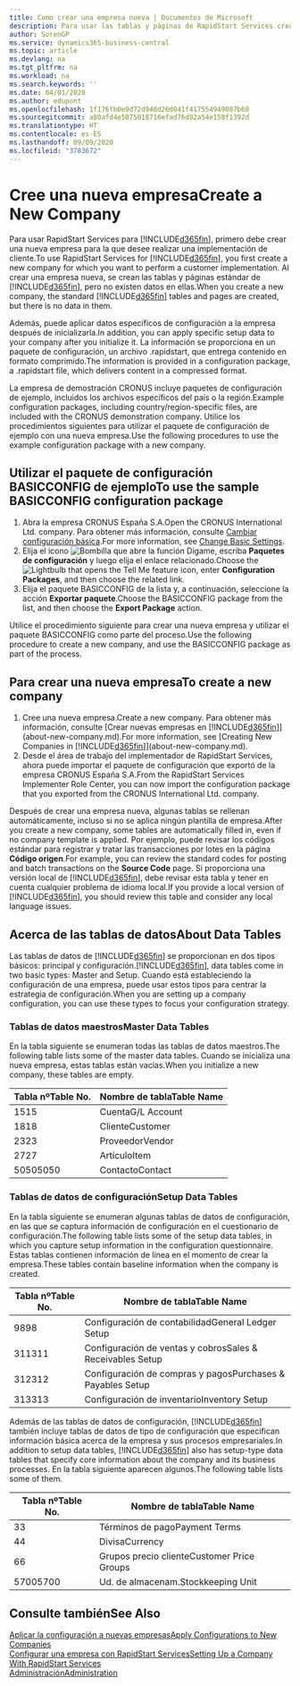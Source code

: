 ```yaml
---
title: Como crear una empresa nueva | Documentos de Microsoft
description: Para usar las tablas y páginas de RapidStart Services creadas que no tienen datos.
author: SorenGP
ms.service: dynamics365-business-central
ms.topic: article
ms.devlang: na
ms.tgt_pltfrm: na
ms.workload: na
ms.search.keywords: ''
ms.date: 04/01/2020
ms.author: edupont
ms.openlocfilehash: 1f176fb0e9d72d948d26d041f417554949087b68
ms.sourcegitcommit: a80afd4e5075018716efad76d82a54e158f1392d
ms.translationtype: HT
ms.contentlocale: es-ES
ms.lasthandoff: 09/09/2020
ms.locfileid: "3783672"
---
```

# <a name="create-a-new-company"></a><span data-ttu-id="3de48-103">Cree una nueva empresa</span><span class="sxs-lookup"><span data-stu-id="3de48-103">Create a New Company</span></span>
<span data-ttu-id="3de48-104">Para usar RapidStart Services para [!INCLUDE[d365fin](includes/d365fin_md.md)], primero debe crear una nueva empresa para la que desee realizar una implementación de cliente.</span><span class="sxs-lookup"><span data-stu-id="3de48-104">To use RapidStart Services for [!INCLUDE[d365fin](includes/d365fin_md.md)], you first create a new company for which you want to perform a customer implementation.</span></span> <span data-ttu-id="3de48-105">Al crear una empresa nueva, se crean las tablas y páginas estándar de [!INCLUDE[d365fin](includes/d365fin_md.md)], pero no existen datos en ellas.</span><span class="sxs-lookup"><span data-stu-id="3de48-105">When you create a new company, the standard [!INCLUDE[d365fin](includes/d365fin_md.md)] tables and pages are created, but there is no data in them.</span></span>

<span data-ttu-id="3de48-106">Además, puede aplicar datos específicos de configuración a la empresa después de inicializarla.</span><span class="sxs-lookup"><span data-stu-id="3de48-106">In addition, you can apply specific setup data to your company after you initialize it.</span></span> <span data-ttu-id="3de48-107">La información se proporciona en un paquete de configuración, un archivo .rapidstart, que entrega contenido en formato comprimido.</span><span class="sxs-lookup"><span data-stu-id="3de48-107">The information is provided in a configuration package, a .rapidstart file, which delivers content in a compressed format.</span></span>  

<span data-ttu-id="3de48-108">La empresa de demostración CRONUS incluye paquetes de configuración de ejemplo, incluidos los archivos específicos del país o la región.</span><span class="sxs-lookup"><span data-stu-id="3de48-108">Example configuration packages, including country/region-specific files, are included with the CRONUS demonstration company.</span></span> <span data-ttu-id="3de48-109">Utilice los procedimientos siguientes para utilizar el paquete de configuración de ejemplo con una nueva empresa.</span><span class="sxs-lookup"><span data-stu-id="3de48-109">Use the following procedures to use the example configuration package with a new company.</span></span>  

## <a name="to-use-the-sample-basicconfig-configuration-package"></a><span data-ttu-id="3de48-110">Utilizar el paquete de configuración BASICCONFIG de ejemplo</span><span class="sxs-lookup"><span data-stu-id="3de48-110">To use the sample BASICCONFIG configuration package</span></span>  
1. <span data-ttu-id="3de48-111">Abra la empresa CRONUS España S.A.</span><span class="sxs-lookup"><span data-stu-id="3de48-111">Open the CRONUS International Ltd. company.</span></span> <span data-ttu-id="3de48-112">Para obtener más información, consulte [Cambiar configuración básica](ui-change-basic-settings.md).</span><span class="sxs-lookup"><span data-stu-id="3de48-112">For more information, see [Change Basic Settings](ui-change-basic-settings.md).</span></span>
2. <span data-ttu-id="3de48-113">Elija el icono ![Bombilla que abre la función Dígame](media/ui-search/search_small.png "Dígame qué desea hacer"), escriba **Paquetes de configuración** y luego elija el enlace relacionado.</span><span class="sxs-lookup"><span data-stu-id="3de48-113">Choose the ![Lightbulb that opens the Tell Me feature](media/ui-search/search_small.png "Tell me what you want to do") icon, enter **Configuration Packages**, and then choose the related link.</span></span>  
3. <span data-ttu-id="3de48-114">Elija el paquete BASICCONFIG de la lista y, a continuación, seleccione la acción **Exportar paquete**.</span><span class="sxs-lookup"><span data-stu-id="3de48-114">Choose the BASICCONFIG package from the list, and then choose the **Export Package** action.</span></span>  

<span data-ttu-id="3de48-115">Utilice el procedimiento siguiente para crear una nueva empresa y utilizar el paquete BASICCONFIG como parte del proceso.</span><span class="sxs-lookup"><span data-stu-id="3de48-115">Use the following procedure to create a new company, and use the BASICCONFIG package as part of the process.</span></span>  

## <a name="to-create-a-new-company"></a><span data-ttu-id="3de48-116">Para crear una nueva empresa</span><span class="sxs-lookup"><span data-stu-id="3de48-116">To create a new company</span></span>  
1. <span data-ttu-id="3de48-117">Cree una nueva empresa.</span><span class="sxs-lookup"><span data-stu-id="3de48-117">Create a new company.</span></span> <span data-ttu-id="3de48-118">Para obtener más información, consulte [Crear nuevas empresas en [!INCLUDE[d365fin](includes/d365fin_md.md)]](about-new-company.md).</span><span class="sxs-lookup"><span data-stu-id="3de48-118">For more information, see [Creating New Companies in [!INCLUDE[d365fin](includes/d365fin_md.md)]](about-new-company.md).</span></span>
2. <span data-ttu-id="3de48-119">Desde el área de trabajo del implementador de RapidStart Services, ahora puede importar el paquete de configuración que exportó de la empresa CRONUS España S.A.</span><span class="sxs-lookup"><span data-stu-id="3de48-119">From the RapidStart Services Implementer Role Center, you can now import the configuration package that you exported from the CRONUS International Ltd. company.</span></span>

<span data-ttu-id="3de48-120">Después de crear una empresa nueva, algunas tablas se rellenan automáticamente, incluso si no se aplica ningún plantilla de empresa.</span><span class="sxs-lookup"><span data-stu-id="3de48-120">After you create a new company, some tables are automatically filled in, even if no company template is applied.</span></span> <span data-ttu-id="3de48-121">Por ejemplo, puede revisar los códigos estándar para registrar y tratar las transacciones por lotes en la página **Código origen**.</span><span class="sxs-lookup"><span data-stu-id="3de48-121">For example, you can review the standard codes for posting and batch transactions on the **Source Code** page.</span></span> <span data-ttu-id="3de48-122">Si proporciona una versión local de [!INCLUDE[d365fin](includes/d365fin_md.md)], debe revisar esta tabla y tener en cuenta cualquier problema de idioma local.</span><span class="sxs-lookup"><span data-stu-id="3de48-122">If you provide a local version of [!INCLUDE[d365fin](includes/d365fin_md.md)], you should review this table and consider any local language issues.</span></span>

## <a name="about-data-tables"></a><span data-ttu-id="3de48-123">Acerca de las tablas de datos</span><span class="sxs-lookup"><span data-stu-id="3de48-123">About Data Tables</span></span>
<span data-ttu-id="3de48-124">Las tablas de datos de [!INCLUDE[d365fin](includes/d365fin_md.md)] se proporcionan en dos tipos básicos: principal y configuración.</span><span class="sxs-lookup"><span data-stu-id="3de48-124">[!INCLUDE[d365fin](includes/d365fin_md.md)], data tables come in two basic types: Master and Setup.</span></span> <span data-ttu-id="3de48-125">Cuando está estableciendo la configuración de una empresa, puede usar estos tipos para centrar la estrategia de configuración.</span><span class="sxs-lookup"><span data-stu-id="3de48-125">When you are setting up a company configuration, you can use these types to focus your configuration strategy.</span></span>  

### <a name="master-data-tables"></a><span data-ttu-id="3de48-126">Tablas de datos maestros</span><span class="sxs-lookup"><span data-stu-id="3de48-126">Master Data Tables</span></span>  
<span data-ttu-id="3de48-127">En la tabla siguiente se enumeran todas las tablas de datos maestros.</span><span class="sxs-lookup"><span data-stu-id="3de48-127">The following table lists some of the master data tables.</span></span> <span data-ttu-id="3de48-128">Cuando se inicializa una nueva empresa, estas tablas están vacías.</span><span class="sxs-lookup"><span data-stu-id="3de48-128">When you initialize a new company, these tables are empty.</span></span>  

|<span data-ttu-id="3de48-129">Tabla nº</span><span class="sxs-lookup"><span data-stu-id="3de48-129">Table No.</span></span>|<span data-ttu-id="3de48-130">Nombre de tabla</span><span class="sxs-lookup"><span data-stu-id="3de48-130">Table Name</span></span>|  
|-------------------|--------------------|  
|<span data-ttu-id="3de48-131">15</span><span class="sxs-lookup"><span data-stu-id="3de48-131">15</span></span>|<span data-ttu-id="3de48-132">Cuenta</span><span class="sxs-lookup"><span data-stu-id="3de48-132">G/L Account</span></span>|  
|<span data-ttu-id="3de48-133">18</span><span class="sxs-lookup"><span data-stu-id="3de48-133">18</span></span>|<span data-ttu-id="3de48-134">Cliente</span><span class="sxs-lookup"><span data-stu-id="3de48-134">Customer</span></span>|  
|<span data-ttu-id="3de48-135">23</span><span class="sxs-lookup"><span data-stu-id="3de48-135">23</span></span>|<span data-ttu-id="3de48-136">Proveedor</span><span class="sxs-lookup"><span data-stu-id="3de48-136">Vendor</span></span>|  
|<span data-ttu-id="3de48-137">27</span><span class="sxs-lookup"><span data-stu-id="3de48-137">27</span></span>|<span data-ttu-id="3de48-138">Artículo</span><span class="sxs-lookup"><span data-stu-id="3de48-138">Item</span></span>|  
|<span data-ttu-id="3de48-139">5050</span><span class="sxs-lookup"><span data-stu-id="3de48-139">5050</span></span>|<span data-ttu-id="3de48-140">Contacto</span><span class="sxs-lookup"><span data-stu-id="3de48-140">Contact</span></span>|  

### <a name="setup-data-tables"></a><span data-ttu-id="3de48-141">Tablas de datos de configuración</span><span class="sxs-lookup"><span data-stu-id="3de48-141">Setup Data Tables</span></span>  
<span data-ttu-id="3de48-142">En la tabla siguiente se enumeran algunas tablas de datos de configuración, en las que se captura información de configuración en el cuestionario de configuración.</span><span class="sxs-lookup"><span data-stu-id="3de48-142">The following table lists some of the setup data tables, in which you capture setup information in the configuration questionnaire.</span></span> <span data-ttu-id="3de48-143">Estas tablas contienen información de línea en el momento de crear la empresa.</span><span class="sxs-lookup"><span data-stu-id="3de48-143">These tables contain baseline information when the company is created.</span></span>  

|<span data-ttu-id="3de48-144">Tabla nº</span><span class="sxs-lookup"><span data-stu-id="3de48-144">Table No.</span></span>|<span data-ttu-id="3de48-145">Nombre de tabla</span><span class="sxs-lookup"><span data-stu-id="3de48-145">Table Name</span></span>|  
|-------------------|--------------------|  
|<span data-ttu-id="3de48-146">98</span><span class="sxs-lookup"><span data-stu-id="3de48-146">98</span></span>|<span data-ttu-id="3de48-147">Configuración de contabilidad</span><span class="sxs-lookup"><span data-stu-id="3de48-147">General Ledger Setup</span></span>|  
|<span data-ttu-id="3de48-148">311</span><span class="sxs-lookup"><span data-stu-id="3de48-148">311</span></span>|<span data-ttu-id="3de48-149">Configuración de ventas y cobros</span><span class="sxs-lookup"><span data-stu-id="3de48-149">Sales & Receivables Setup</span></span>|  
|<span data-ttu-id="3de48-150">312</span><span class="sxs-lookup"><span data-stu-id="3de48-150">312</span></span>|<span data-ttu-id="3de48-151">Configuración de compras y pagos</span><span class="sxs-lookup"><span data-stu-id="3de48-151">Purchases & Payables Setup</span></span>|  
|<span data-ttu-id="3de48-152">313</span><span class="sxs-lookup"><span data-stu-id="3de48-152">313</span></span>|<span data-ttu-id="3de48-153">Configuración de inventario</span><span class="sxs-lookup"><span data-stu-id="3de48-153">Inventory Setup</span></span>|  

<span data-ttu-id="3de48-154">Además de las tablas de datos de configuración, [!INCLUDE[d365fin](includes/d365fin_md.md)] también incluye tablas de datos de tipo de configuración que especifican información básica acerca de la empresa y sus procesos empresariales.</span><span class="sxs-lookup"><span data-stu-id="3de48-154">In addition to setup data tables, [!INCLUDE[d365fin](includes/d365fin_md.md)] also has setup-type data tables that specify core information about the company and its business processes.</span></span> <span data-ttu-id="3de48-155">En la tabla siguiente aparecen algunos.</span><span class="sxs-lookup"><span data-stu-id="3de48-155">The following table lists some of them.</span></span>  

|<span data-ttu-id="3de48-156">Tabla nº</span><span class="sxs-lookup"><span data-stu-id="3de48-156">Table No.</span></span>|<span data-ttu-id="3de48-157">Nombre de tabla</span><span class="sxs-lookup"><span data-stu-id="3de48-157">Table Name</span></span>|  
|-------------------|--------------------|  
|<span data-ttu-id="3de48-158">3</span><span class="sxs-lookup"><span data-stu-id="3de48-158">3</span></span>|<span data-ttu-id="3de48-159">Términos de pago</span><span class="sxs-lookup"><span data-stu-id="3de48-159">Payment Terms</span></span>|  
|<span data-ttu-id="3de48-160">4</span><span class="sxs-lookup"><span data-stu-id="3de48-160">4</span></span>|<span data-ttu-id="3de48-161">Divisa</span><span class="sxs-lookup"><span data-stu-id="3de48-161">Currency</span></span>|  
|<span data-ttu-id="3de48-162">6</span><span class="sxs-lookup"><span data-stu-id="3de48-162">6</span></span>|<span data-ttu-id="3de48-163">Grupos precio cliente</span><span class="sxs-lookup"><span data-stu-id="3de48-163">Customer Price Groups</span></span>|  
|<span data-ttu-id="3de48-164">5700</span><span class="sxs-lookup"><span data-stu-id="3de48-164">5700</span></span>|<span data-ttu-id="3de48-165">Ud. de almacenam.</span><span class="sxs-lookup"><span data-stu-id="3de48-165">Stockkeeping Unit</span></span>|

  

## <a name="see-also"></a><span data-ttu-id="3de48-166">Consulte también</span><span class="sxs-lookup"><span data-stu-id="3de48-166">See Also</span></span>  
[<span data-ttu-id="3de48-167">Aplicar la configuración a nuevas empresas</span><span class="sxs-lookup"><span data-stu-id="3de48-167">Apply Configurations to New Companies</span></span>](admin-apply-configuration-to-new-companies.md)  
[<span data-ttu-id="3de48-168">Configurar una empresa con RapidStart Services</span><span class="sxs-lookup"><span data-stu-id="3de48-168">Setting Up a Company With RapidStart Services</span></span>](admin-set-up-a-company-with-rapidstart.md)  
[<span data-ttu-id="3de48-169">Administración</span><span class="sxs-lookup"><span data-stu-id="3de48-169">Administration</span></span>](admin-setup-and-administration.md)
